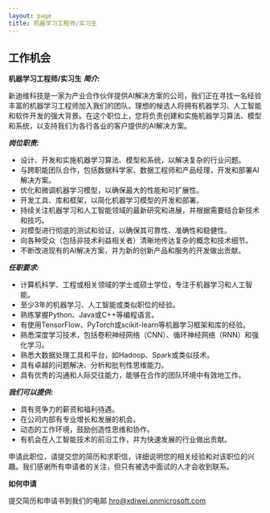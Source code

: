 ```yaml
---
layout: page
title: 机器学习工程师/实习生
---
```

<div class="col-lg-12 text-center">
	<h2 class="section-heading text-uppercase">工作机会</h2>
</div>

**机器学习工程师/实习生**
***简介:***


新迪维科技是一家为产业合作伙伴提供AI解决方案的公司，我们正在寻找一名经验丰富的机器学习工程师加入我们的团队。理想的候选人将拥有机器学习、人工智能和软件开发的强大背景。在这个职位上，您将负责创建和实施机器学习算法、模型和系统，以支持我们为各行各业的客户提供的AI解决方案。


***岗位职责:***

- 设计、开发和实施机器学习算法、模型和系统，以解决复杂的行业问题。
- 与跨职能团队合作，包括数据科学家、数据工程师和产品经理，开发和部署AI解决方案。
- 优化和微调机器学习模型，以确保最大的性能和可扩展性。
- 开发工具、库和框架，以简化机器学习模型的开发和部署。
- 持续关注机器学习和人工智能领域的最新研究和进展，并根据需要结合新技术和技巧。
- 对模型进行彻底的测试和验证，以确保其可靠性、准确性和稳健性。
- 向各种受众（包括非技术利益相关者）清晰地传达复杂的概念和技术细节。
- 不断改进现有的AI解决方案，并为新的创新产品和服务的开发做出贡献。

***任职要求:***

- 计算机科学、工程或相关领域的学士或硕士学位，专注于机器学习和人工智能。
- 至少3年的机器学习、人工智能或类似职位的经验。
- 熟练掌握Python、Java或C++等编程语言。
- 有使用TensorFlow、PyTorch或scikit-learn等机器学习框架和库的经验。
- 熟悉深度学习技术，包括卷积神经网络（CNN）、循环神经网络（RNN）和强化学习。
- 熟悉大数据处理工具和平台，如Hadoop、Spark或类似技术。
- 具有卓越的问题解决、分析和批判性思维能力。
- 具有优秀的沟通和人际交往能力，能够在合作的团队环境中有效地工作。

***我们可以提供:***

- 具有竞争力的薪资和福利待遇。
- 在公司内部有专业增长和发展的机会。
- 动态的工作环境，鼓励创造性思维和协作。
- 有机会在人工智能技术的前沿工作，并为快速发展的行业做出贡献。

申请此职位，请提交您的简历和求职信，详细说明您的相关经验和对该职位的兴趣。我们感谢所有申请者的关注，但只有被选中面试的人才会收到联系。


**如何申请**

提交简历和申请书到我们的电邮 hro@xdiwei.onmicrosoft.com
